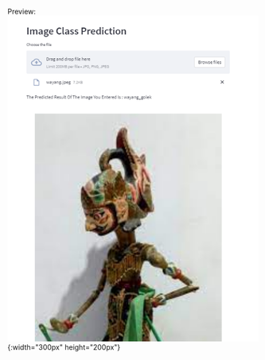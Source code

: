 Preview:
![Preview :](https://github.com/arianza1210/ComputerVision/blob/main/Classification_wayang_with_streamlit/preview.png){:width="300px" height="200px"}
